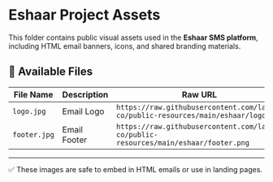 # Eshaar Project Assets

This folder contains public visual assets used in the **Eshaar SMS platform**, including HTML email banners, icons, and shared branding materials.

## 📄 Available Files

| File Name   | Description            | Raw URL                                                                 |
|-------------|------------------------|--------------------------------------------------------------------------|
| `logo.jpg` | Email Logo       | `https://raw.githubusercontent.com/lamah-co/public-resources/main/eshaar/logo.png`   |
| `footer.jpg` | Email Footer     | `https://raw.githubusercontent.com/lamah-co/public-resources/main/eshaar/footer.png` |

---

✅ These images are safe to embed in HTML emails or use in landing pages.
